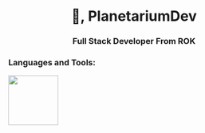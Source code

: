 <h1 align="center">👋, PlanetariumDev</h1>
<h3 align="center">Full Stack Developer From ROK</h3>

<h3 align="left">Languages and Tools:</h3>
<img height=100 src="https://skillicons.dev/icons?i=aws,python,figma,blender,arduino,expressjs,vuejs,svelte,flutter,javascript,typescript,react,git,github,vscode,nextjs,vim,gitlab,sqlite,mongodb,postgres" />
